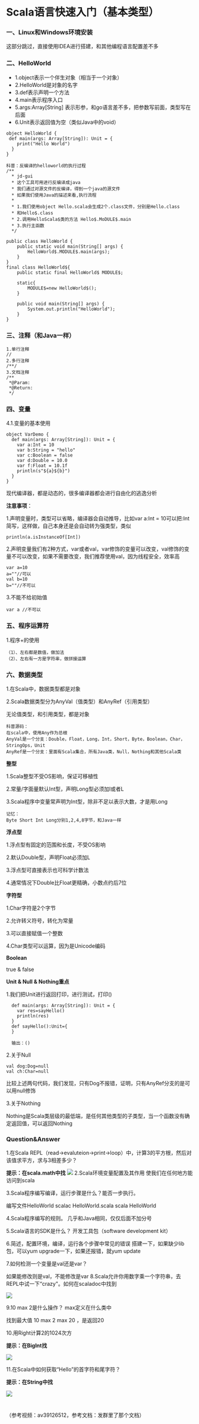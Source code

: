 # Scala语言快速入门（基本类型）

### 一、Linux和Windows环境安装

这部分跳过，直接使用IDEA进行搭建，和其他编程语言配置差不多

### 二、HelloWorld

- 1.object表示一个伴生对象（相当于一个对象）
- 2.HelloWorld是对象的名字
- 3.def表示声明一个方法
- 4.main表示程序入口
- 5.args:Array[String] 表示形参，和go语言差不多，把参数写前面，类型写在后面
- 6.Unit表示返回值为空（类似Java中的void）

```
object HelloWorld {
 def main(args: Array[String]): Unit = {
    print("Hello World")
  }
}
```

```
科普：反编译的helloworld的执行过程
/**
  * jd-gui
  * 这个工具可用进行反编译成java
  * 我们通过对源文件的反编译，得到一个java的源文件
  * 如果我们使用Java的描述来看,执行流程
  *
  * 1.我们使用object Hello.scala会生成2个.class文件，分别是Hello.class
  * 和Hello$.class
  * 2.调用HelloScala$类的方法 Hello$.MoDULE$.main
  * 3.执行主函数
  */
  
public class HelloWorld {
    public static void main(String[] args) {
        HelloWorld$.MODULE$.main(args);
    }
}
final class HelloWorld${
    public static final HelloWorld$ MODULE$;

    static{
        MODULE$=new HelloWorld$();
    }

    public void main(String[] args) {
        System.out.println("HelloWorld");
    }
}
```

### 三、注释（和Java一样）

```
1.单行注释
//
2.多行注释
/**/
3.文档注释
/**
 *@Param:
 *@Return:
 */
```

### 四、变量

4.1.变量的基本使用

```
object VarDemo {
  def main(args: Array[String]): Unit = {
    var a:Int = 10
    var b:String = "hello"
    var c:Boolean = false
    var d:Double = 10.0
    var f:Float = 10.1f
    println(s"${a}${b}")
  }
}
```

现代编译器，都是动态的，很多编译器都会进行自由化的逃逸分析

**注意事项**：

1.声明变量时，类型可以省略，编译器会自动推导，比如var a:Int = 10可以把:Int简写，这样做，自己本身还是会自动转为强类型，类似

```
println(a.isInstanceOf[Int])
```

2.声明变量我们有2种方式，var或者val，var修饰的变量可以改变，val修饰的变量不可以改变，如果不需要改变，我们推荐使用val，因为线程安全，效率高

```
var a=10
a=""//可以
val b=10
b=""//不可以
```

3.不能不给初始值

```
var a //不可以
```



### 五、程序运算符

1.程序+的使用

```
（1）、左右都是数值，做加法
（2）、左右有一方是字符串，做拼接运算
```



### 六、数据类型

1.在Scala中，数据类型都是对象

2.Scala数据类型分为AnyVal（值类型）和AnyRef（引用类型）

无论值类型，和引用类型，都是对象

```
科普源码：
在scala中，使用Any作为总根
AnyVal是一个分支：Double，Float，Long，Int，Short，Byte，Boolean，Char，StringOps，Unit
AnyRef是一个分支：里面有Scala集合，所有Java类，Null，Nothing和其他Scala类
```

**整型**

1.Scala整型不受OS影响，保证可移植性

2.常量/字面量默认Int型，声明Long型必须加l或者L

3.Scala程序中变量常声明为Int型，除非不足以表示大数，才是用Long

```
记忆：
Byte Short Int Long分别1,2,4,8字节，和Java一样
```

**浮点型**

1.浮点型有固定的范围和长度，不受OS影响

2.默认Double型，声明Float必须加L

3.浮点型可直接表示也可科学计数法

4.通常情况下Double比Float更精确，小数点约后7位

**字符型**

1.Char字符是2个字节

2.允许转义符号，转化为常量

3.可以直接赋值一个整数

4.Char类型可以运算，因为是Unicode编码

**Boolean**

true & false

**Unit & Null & Nothing重点**

  1.我们把Unit进行返回打印，进行测试，打印()

```
  def main(args: Array[String]): Unit = {
    var res=sayHello()
    println(res)
  }
  def sayHello():Unit={
  }
  
  输出：()
```

2.关于Null

```
val dog:Dog=null
val ch:Char=null
```

比较上述两句代码，我们发现，只有Dog不报错，证明，只有AnyRef分支的是可以用null修饰

3.关于Nothing

Nothing是Scala类层级的最低端，是任何其他类型的子类型，当一个函数没有确定返回值，可以返回Nothing



### Question&Answer

1.在Scala REPL（read->evaluteion->print->loop）中，计算3的平方根，然后对该值求平方，求与3相差多少？

**提示：在scala.math中找**
![](https://img2018.cnblogs.com/blog/1449595/201909/1449595-20190925013334697-47199561.png)
2.Scala环境变量配置及其作用
使我们在任何地方能访问到scala

3.Scala程序编写编译，运行步骤是什么？能否一步执行。

编写文件HelloWorld
scalac HelloWorld.scala
scala HelloWorld

4.Scala程序编写的规则。
几乎和Java相同，仅仅后面不加分号

5.Scala语言的SDK是什么？
开发工具包（software development kit）

6.简述，配置环境，编译，运行各个步骤中常见的错误
搭建一下，如果缺少lib包，可以yum upgrade一下，如果还报错，就yum update

7.如何检测一个变量是val还是var？

如果能修改则是val，不能修改是var
8.Scala允许你用数字乘一个字符串，去REPL中试一下“crazy"。如何在scaladoc中找到

![](https://img2018.cnblogs.com/blog/1449595/201909/1449595-20190925013850518-2028703724.png)

9.10 max 2是什么操作？ max定义在什么类中

找到最大值 10 max 2 max 20 ，是返回20

10.用Right计算2的1024次方

**提示：在BigInt找**

![](https://img2018.cnblogs.com/blog/1449595/201909/1449595-20190925014145364-705798485.png)


11.在Scala中如何获取“Hello”的首字符和尾字符？

**提示：在String中找**

![](https://img2018.cnblogs.com/blog/1449595/201909/1449595-20190925014401917-1551193179.png)

# 

（参考视频：av39126512，参考文档：发群里了那个文档）
